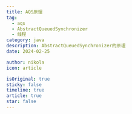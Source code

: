 ```yaml
---
title: AQS原理
tag:
  - aqs
  - AbstractQueuedSynchronizer 
  - 线程
category: java
description: AbstractQueuedSynchronizer的原理
date: 2024-02-25

author: nikola
icon: article

isOriginal: true
sticky: false
timeline: true
article: true
star: false
---
```




